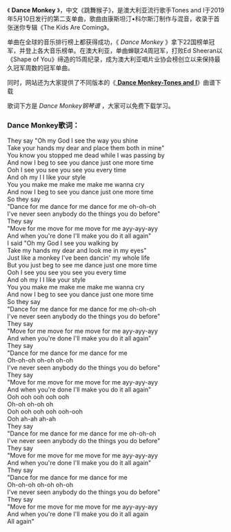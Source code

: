 

《 **Dance Monkey** 》，中文《跳舞猴子》，是澳大利亚流行歌手Tones and
I于2019年5月10日发行的第二支单曲，歌曲由康斯坦汀•科尔斯汀制作与混音，收录于首张迷你专辑《The Kids Are Coming》。

单曲在全球的音乐排行榜上都获得成功，《 _Dance Monkey_ 》拿下22国榜单冠军，并登上各大音乐榜单。在澳大利亚，单曲蝉联24周冠军，打败Ed
Sheeran以《Shape of You》缔造的15周纪录，成为澳大利亚唱片业协会榜创立以来保持最久冠军周数的冠军单曲。

同时，网站还为大家提供了不同版本的《[ **Dance Monkey-Tones and I**](Music-10806.html "Dance
Monkey-Tones and I")》曲谱下载

歌词下方是 _Dance Monkey钢琴谱_ ，大家可以免费下载学习。

### Dance Monkey歌词：

They say "Oh my God I see the way you shine  
Take your hands my dear and place them both in mine"  
You know you stopped me dead while I was passing by  
And now I beg to see you dance just one more time  
Ooh I see you see you see you every time  
And oh my I I like your style  
You you make me make me make me wanna cry  
And now I beg to see you dance just one more time  
So they say  
"Dance for me dance for me dance for me oh-oh-oh  
I've never seen anybody do the things you do before"  
They say  
"Move for me move for me move for me ayy-ayy-ayy  
And when you're done I'll make you do it all again"  
I said "Oh my God I see you walking by  
Take my hands my dear and look me in my eyes"  
Just like a monkey I've been dancin' my whole life  
But you just beg to see me dance just one more time  
Ooh I see you see you see you every time  
And oh my I I like your style  
You you make me make me make me wanna cry  
And now I beg to see you dance just one more time  
So they say  
"Dance for me dance for me dance for me oh-oh-oh  
I've never seen anybody do the things you do before"  
They say  
"Move for me move for me move for me ayy-ayy-ayy  
And when you're done I'll make you do it all again"  
They say  
"Dance for me dance for me dance for me  
Oh-oh-oh oh-oh oh-oh  
I've never seen anybody do the things you do before"  
They say  
"Move for me move for me move for me ayy-ayy-ayy  
And when you're done I'll make you do it all again"  
Ooh ooh ooh ooh ooh  
Oh-oh oh-oh oh  
Ooh ooh ooh ooh ooh-ooh  
Ooh ah-ah ah-ah  
They say  
"Dance for me dance for me dance for me oh-oh-oh  
I've never seen anybody do the things you do before"  
They say  
"Move for me move for me move for me ayy-ayy-ayy  
And when you're done I'll make you do it all again"  
They say  
"Dance for me dance for me dance for me  
Oh-oh-oh oh-oh oh-oh  
I've never seen anybody do the things you do before"  
They say  
"Move for me move for me move for me ayy-ayy-ayy  
And when you're done I'll make you do it all again  
All again"

